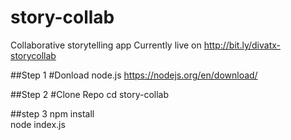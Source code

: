 # story-collab
Collaborative storytelling app
Currently live on http://bit.ly/divatx-storycollab

##Step 1
#Donload node.js
https://nodejs.org/en/download/

##Step 2
#Clone Repo
cd story-collab

##step 3
npm install</br>
node index.js</br>